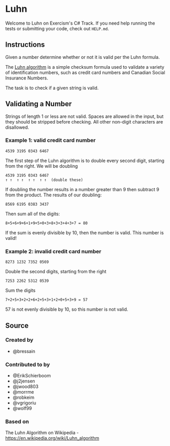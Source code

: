 # Luhn

Welcome to Luhn on Exercism's C# Track.
If you need help running the tests or submitting your code, check out `HELP.md`.

## Instructions

Given a number determine whether or not it is valid per the Luhn formula.

The [Luhn algorithm][luhn] is a simple checksum formula used to validate a variety of identification numbers, such as credit card numbers and Canadian Social Insurance Numbers.

The task is to check if a given string is valid.

## Validating a Number

Strings of length 1 or less are not valid.
Spaces are allowed in the input, but they should be stripped before checking.
All other non-digit characters are disallowed.

### Example 1: valid credit card number

```text
4539 3195 0343 6467
```

The first step of the Luhn algorithm is to double every second digit, starting from the right.
We will be doubling

```text
4539 3195 0343 6467
↑ ↑  ↑ ↑  ↑ ↑  ↑ ↑  (double these)
```

If doubling the number results in a number greater than 9 then subtract 9 from the product.
The results of our doubling:

```text
8569 6195 0383 3437
```

Then sum all of the digits:

```text
8+5+6+9+6+1+9+5+0+3+8+3+3+4+3+7 = 80
```

If the sum is evenly divisible by 10, then the number is valid.
This number is valid!

### Example 2: invalid credit card number

```text
8273 1232 7352 0569
```

Double the second digits, starting from the right

```text
7253 2262 5312 0539
```

Sum the digits

```text
7+2+5+3+2+2+6+2+5+3+1+2+0+5+3+9 = 57
```

57 is not evenly divisible by 10, so this number is not valid.

[luhn]: https://en.wikipedia.org/wiki/Luhn_algorithm

## Source

### Created by

- @bressain

### Contributed to by

- @ErikSchierboom
- @j2jensen
- @jwood803
- @morrme
- @robkeim
- @vgrigoriu
- @wolf99

### Based on

The Luhn Algorithm on Wikipedia - https://en.wikipedia.org/wiki/Luhn_algorithm